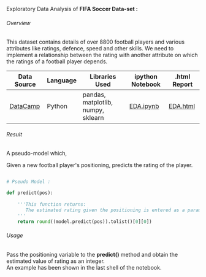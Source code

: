 Exploratory Data Analysis of **FIFA Soccer Data-set :**

###### Overview
This dataset contains details of over 8800 football players and various attributes like ratings, defence, speed and other skills. We need to implement a relationship between the rating with another attribute on which the ratings of a football player depends.

| Data Source | Language | Libraries Used | ipython Notebook | .html Report |
|-------------|----------|----------------|------------------|-------------|
| [DataCamp](https://www.datacamp.com/courses/intro-to-python-for-data-science) | Python | pandas, matplotlib, numpy, sklearn | [EDA.ipynb](https://github.com/amitrajitbose/datacamp-fifa-dataset/blob/master/EDA.ipynb) | [EDA.html](https://rawgit.com/amitrajitbose/datacamp-fifa-dataset/master/EDA.html) |


###### Result
A pseudo-model which,

Given a new football player's positioning, predicts the rating of the player.

```Python

# Pseudo Model :

def predict(pos):
    
    '''This function returns:
       The estimated rating given the positioning is entered as a parameter
    '''
    return round((model.predict(pos)).tolist()[0][0])
```

###### Usage
Pass the positioning variable to the **predict()** method and obtain the estimated value of rating as an integer. <br>
An example has been shown in the last shell of the notebook.
